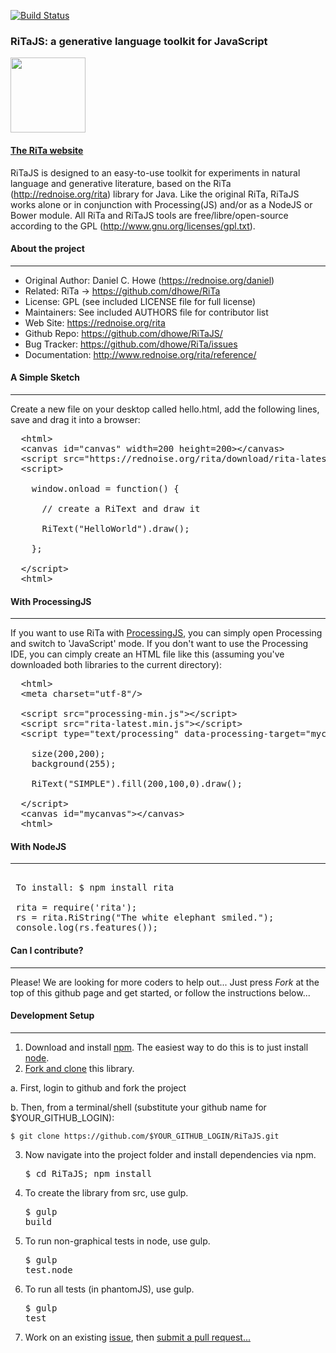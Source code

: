 [![Build Status](https://travis-ci.org/dhowe/RiTaJS.svg?branch=master)](https://travis-ci.org/dhowe/RiTaJS)

### RiTaJS: a generative language toolkit for JavaScript


<a href="https://rednoise.org/rita"><img height=120 src="https://rednoise.org/rita/img/RiTa-logo3.png"/></a>

#### <a href="https://rednoise.org/rita">The RiTa website</a>

RiTaJS is designed to an easy-to-use toolkit for experiments 
in natural language and generative literature, based on the RiTa 
(http://rednoise.org/rita) library for Java. Like the original RiTa, RiTaJS 
works alone or in conjunction with Processing(JS) and/or as a NodeJS or Bower module.  All RiTa and RiTaJS tools
are free/libre/open-source according to the GPL (http://www.gnu.org/licenses/gpl.txt).



#### About the project
--------
* Original Author:   Daniel C. Howe (https://rednoise.org/daniel)
* Related:           RiTa -> https://github.com/dhowe/RiTa
* License: 			 GPL (see included LICENSE file for full license)
* Maintainers:       See included AUTHORS file for contributor list
* Web Site:          https://rednoise.org/rita
* Github Repo:       https://github.com/dhowe/RiTaJS/
* Bug Tracker:       https://github.com/dhowe/RiTa/issues
* Documentation:     http://www.rednoise.org/rita/reference/



#### A Simple Sketch
--------
Create a new file on your desktop called hello.html, add the following lines, save and drag it into a browser:
<pre>
  &lt;html&gt;
  &lt;canvas id="canvas" width=200 height=200&gt;&lt;/canvas&gt;
  &lt;script src="https://rednoise.org/rita/download/rita-latest.min.js"&gt;&lt;/script&gt;
  &lt;script&gt;

    window.onload = function() {
    
      // create a RiText and draw it
      
      RiText("HelloWorld").draw();
      
	};

  &lt;/script&gt;
  &lt;html&gt;
</pre>


#### With ProcessingJS
--------
If you want to use RiTa with <a href="http://processingjs.org/">ProcessingJS</a>, you can simply open Processing and switch to 'JavaScript' mode. If you don't want to use the Processing IDE, you can cimply create an HTML file like this (assuming you've downloaded both libraries to the current directory):
<pre>
  &lt;html&gt;
  &lt;meta charset="utf-8"/&gt;

  &lt;script src="processing-min.js"&gt;&lt;/script&gt;
  &lt;script src="rita-latest.min.js"&gt;&lt;/script&gt;
  &lt;script type="text/processing" data-processing-target="mycanvas"&gt;

	size(200,200);
	background(255);
	
	RiText("SIMPLE").fill(200,100,0).draw();

  &lt;/script&gt;
  &lt;canvas id="mycanvas"&gt;&lt;/canvas&gt;
  &lt;html&gt;
</pre>


#### With NodeJS
--------
<pre>
 
 To install: $ npm install rita
 
 rita = require('rita');
 rs = rita.RiString("The white elephant smiled.");
 console.log(rs.features());
</pre>


#### Can I contribute?
--------
Please! We are looking for more coders to help out... Just press *Fork* at the top of this github page and get started, or follow the instructions below... 


#### Development Setup
--------
1. Download and install <a href="https://npmjs.org/">npm</a>. The easiest way to do this is to just install <a href="http://nodejs.org/">node</a>.
2. <a href="https://help.github.com/articles/fork-a-repo">Fork and clone</a> this library. 

  a. First, login to github and fork the project

  b. Then, from a terminal/shell (substitute your github name for $YOUR_GITHUB_LOGIN): 
  <pre><code>$ git clone https://github.com/$YOUR_GITHUB_LOGIN/RiTaJS.git</code></pre>
3. Now navigate into the project folder and install dependencies via npm. <pre>$ cd RiTaJS; npm install</pre>
4. To create the library from src, use gulp.<pre>$ gulp build</pre>
5. To run non-graphical tests in node, use gulp.<pre>$ gulp test.node</pre>
6. To run all tests (in phantomJS), use gulp.<pre>$ gulp test</pre>
7. Work on an existing <a href="https://github.com/dhowe/RiTaJS/issues?state=open">issue</a>, then <a href="https://help.github.com/articles/creating-a-pull-request">submit a pull request...</a>

